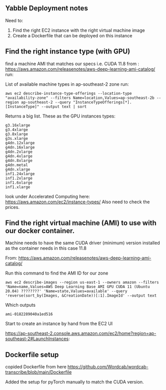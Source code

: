 ## Yabble Deployment notes

Need to:

1. Find the right EC2 instance with the right virtual machine image
2. Create a Dockerfile that can be deployed on this instance

## Find the right instance type (with GPU)

find a machine AMI that matches our specs i.e. CUDA 11.8
from : https://aws.amazon.com/releasenotes/aws-deep-learning-ami-catalog/
run:


List of available machine types in ap-southeast-2 zone run:

	aws ec2 describe-instance-type-offerings --location-type "availability-zone" --filters Name=location,Values=ap-southeast-2b --region ap-southeast-2 --query "InstanceTypeOfferings[*].[InstanceType]" --output text | sort

Returns a big list. These as the GPU instances types:


    g3.16xlarge
    g3.4xlarge
    g3.8xlarge
    g3s.xlarge
    g4dn.12xlarge
    g4dn.16xlarge
    g4dn.2xlarge
    g4dn.4xlarge
    g4dn.8xlarge
    g4dn.metal
    g4dn.xlarge
    inf1.24xlarge
    inf1.2xlarge
    inf1.6xlarge
    inf1.xlarge

look under Accelerated Computing here: https://aws.amazon.com/ec2/instance-types/
Also need to check the prices.

## Find the right virtual machine (AMI) to use with our docker container.

Machine needs to have the same CUDA driver (minimum) version installed as the container needs in this case 11.8

From: https://aws.amazon.com/releasenotes/aws-deep-learning-ami-catalog/

Run this command to find the AMI ID for our zone

	aws ec2 describe-images --region us-east-1 --owners amazon --filters 'Name=name,Values=AWS Deep Learning Base AMI GPU CUDA 11 (Ubuntu 20.04) ????????' 'Name=state,Values=available' --query 'reverse(sort_by(Images, &CreationDate))[:1].ImageId' --output text

Which outputs

	ami-0182289040a1ed516

Start to create an instance by hand from the EC2 UI

https://ap-southeast-2.console.aws.amazon.com/ec2/home?region=ap-southeast-2#LaunchInstances:


## Dockerfile setup

copided Dockerfile from here https://github.com/Wordcab/wordcab-transcribe/blob/main/Dockerfile

Added the setup for pyTorch manually to match the CUDA version.

